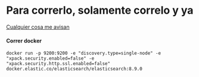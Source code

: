 # Para correrlo, solamente correlo y ya

[Cualquier cosa me avisan](pornhub.com)

#### Correr docker
```
docker run -p 9200:9200 -e "discovery.type=single-node" -e "xpack.security.enabled=false" -e "xpack.security.http.ssl.enabled=false" docker.elastic.co/elasticsearch/elasticsearch:8.9.0
```



